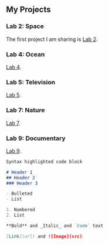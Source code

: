 ## My Projects

### Lab 2: Space
The first project I am sharing is [Lab 2](https://github.com/MarconneBA15/MAGD150/blob/gh-pages/f18magd150lab02_Marconnet.zip). 

### Lab 4: Ocean
[Lab 4](https://github.com/MarconneBA15/MAGD150/blob/gh-pages/f18magd150lab04_Marconnet.zip).

### Lab 5: Television
[Lab 5](https://github.com/MarconneBA15/MAGD150/blob/gh-pages/f18magd150lab05_Marconnet.zip).

### Lab 7: Nature
[Lab 7](https://github.com/MarconneBA15/MAGD150/blob/gh-pages/f18_magd150_lab07_Marconnet.zip).

### Lab 9: Documentary
[Lab 9](https://github.com/MarconneBA15/MAGD150/blob/gh-pages/f18magd150_lab09_Marconnet.zip).


```markdown
Syntax highlighted code block

# Header 1
## Header 2
### Header 3

- Bulleted
- List

1. Numbered
2. List

**Bold** and _Italic_ and `Code` text

[Link](url) and ![Image](src)
```
